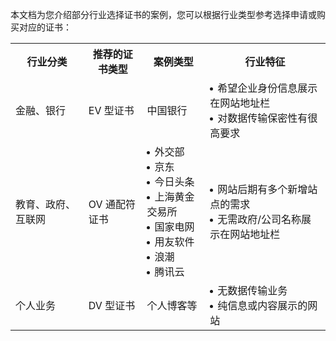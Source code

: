 
本文档为您介绍部分行业选择证书的案例，您可以根据行业类型参考选择申请或购买对应的证书：

<table>
<tr>
<th>行业分类</th>
<th>推荐的证书类型</th>
<th>案例类型</th>
<th>行业特征</th>
</tr>
<tr>
<td>金融、银行</td>
<td>EV 型证书</td>
<td>中国银行</td>
<td><li> <span style='margin-left:-10px;' >希望企业身份信息展示在网站地址栏</span></li><li><span style='margin-left:-10px;' >对数据传输保密性有很高要求</span></li></td>
</tr>
<tr>
<td>教育、政府、互联网</td>
<td>OV 通配符证书</td>
<td><li> <span style='margin-left:-10px;' >外交部</span></li><li> <span style='margin-left:-10px;' >京东</span></li><li> <span style='margin-left:-10px;' >今日头条</span></li><li> <span style='margin-left:-10px;' >上海黄金交易所</span></li><li> <span style='margin-left:-10px;' >国家电网</span></li><li> <span style='margin-left:-10px;' >用友软件</span></li><li> <span style='margin-left:-10px;' >浪潮</span></li><li> <span style='margin-left:-10px;' >腾讯云</span></li></td>
<td><li><span style='margin-left:-10px;' >网站后期有多个新增站点的需求</span></li><li><span style='margin-left:-10px;' >无需政府/公司名称展示在网站地址栏</span></li></td>
</tr>
<tr>
<td>个人业务</td>
<td>DV 型证书</td>
<td>个人博客等</td>
<td><li><span style='margin-left:-10px;' >无数据传输业务</span></li><li><span style='margin-left:-10px;' >纯信息或内容展示的网站</span></li></td>
</tr>
</table>
